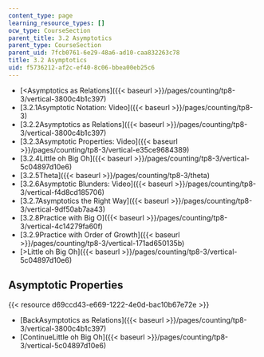 ```yaml
---
content_type: page
learning_resource_types: []
ocw_type: CourseSection
parent_title: 3.2 Asymptotics
parent_type: CourseSection
parent_uid: 7fcb0761-6e29-48a6-ad10-caa832263c78
title: 3.2 Asymptotics
uid: f5736212-af2c-ef40-8c06-bbea00eb25c6
---
```


*   [\<Asymptotics as Relations]({{< baseurl >}}/pages/counting/tp8-3/vertical-3800c4b1c397)
*   [3.2.1Asymptotic Notation: Video]({{< baseurl >}}/pages/counting/tp8-3)
*   [3.2.2Asymptotics as Relations]({{< baseurl >}}/pages/counting/tp8-3/vertical-3800c4b1c397)
*   [3.2.3Asymptotic Properties: Video]({{< baseurl >}}/pages/counting/tp8-3/vertical-e35ce9684389)
*   [3.2.4Little oh Big Oh]({{< baseurl >}}/pages/counting/tp8-3/vertical-5c04897d10e6)
*   [3.2.5Theta]({{< baseurl >}}/pages/counting/tp8-3/theta)
*   [3.2.6Asymptotic Blunders: Video]({{< baseurl >}}/pages/counting/tp8-3/vertical-f4d8cd185706)
*   [3.2.7Asymptotics the Right Way]({{< baseurl >}}/pages/counting/tp8-3/vertical-9df50ab7aa43)
*   [3.2.8Practice with Big O]({{< baseurl >}}/pages/counting/tp8-3/vertical-4c14279fa60f)
*   [3.2.9Practice with Order of Growth]({{< baseurl >}}/pages/counting/tp8-3/vertical-171ad650135b)
*   [\>Little oh Big Oh]({{< baseurl >}}/pages/counting/tp8-3/vertical-5c04897d10e6)

Asymptotic Properties
---------------------

{{< resource d69ccd43-e669-1222-4e0d-bac10b67e72e >}}

*   [BackAsymptotics as Relations]({{< baseurl >}}/pages/counting/tp8-3/vertical-3800c4b1c397)
*   [ContinueLittle oh Big Oh]({{< baseurl >}}/pages/counting/tp8-3/vertical-5c04897d10e6)